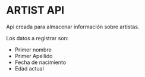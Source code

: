 # ARTIST API

Api creada para almacenar información sobre artistas.

Los datos a registrar son:
- Primer nombre
- Primer Apellido
- Fecha de nacimiento
- Edad actual
